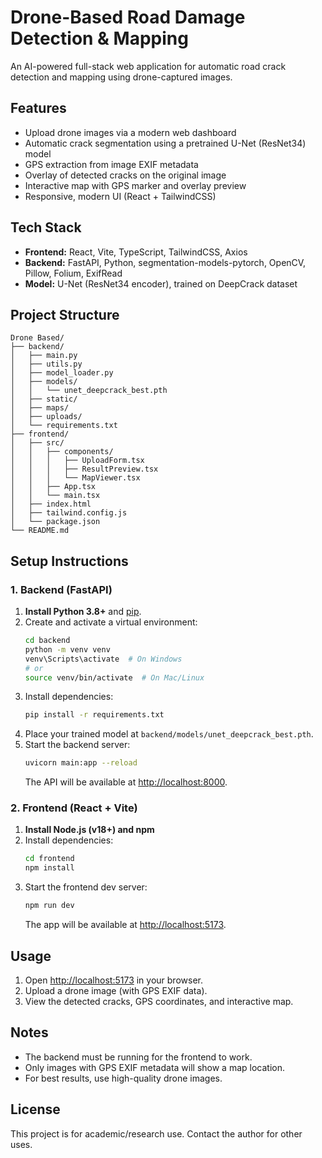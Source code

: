 # Drone-Based Road Damage Detection & Mapping

An AI-powered full-stack web application for automatic road crack detection and mapping using drone-captured images.

## Features
- Upload drone images via a modern web dashboard
- Automatic crack segmentation using a pretrained U-Net (ResNet34) model
- GPS extraction from image EXIF metadata
- Overlay of detected cracks on the original image
- Interactive map with GPS marker and overlay preview
- Responsive, modern UI (React + TailwindCSS)

## Tech Stack
- **Frontend:** React, Vite, TypeScript, TailwindCSS, Axios
- **Backend:** FastAPI, Python, segmentation-models-pytorch, OpenCV, Pillow, Folium, ExifRead
- **Model:** U-Net (ResNet34 encoder), trained on DeepCrack dataset

## Project Structure
```
Drone Based/
├── backend/
│   ├── main.py
│   ├── utils.py
│   ├── model_loader.py
│   ├── models/
│   │   └── unet_deepcrack_best.pth
│   ├── static/
│   ├── maps/
│   ├── uploads/
│   └── requirements.txt
├── frontend/
│   ├── src/
│   │   ├── components/
│   │   │   ├── UploadForm.tsx
│   │   │   ├── ResultPreview.tsx
│   │   │   └── MapViewer.tsx
│   │   ├── App.tsx
│   │   └── main.tsx
│   ├── index.html
│   ├── tailwind.config.js
│   └── package.json
└── README.md
```

## Setup Instructions

### 1. Backend (FastAPI)
1. **Install Python 3.8+** and [pip](https://pip.pypa.io/en/stable/).
2. Create and activate a virtual environment:
   ```sh
   cd backend
   python -m venv venv
   venv\Scripts\activate  # On Windows
   # or
   source venv/bin/activate  # On Mac/Linux
   ```
3. Install dependencies:
   ```sh
   pip install -r requirements.txt
   ```
4. Place your trained model at `backend/models/unet_deepcrack_best.pth`.
5. Start the backend server:
   ```sh
   uvicorn main:app --reload
   ```
   The API will be available at [http://localhost:8000](http://localhost:8000).

### 2. Frontend (React + Vite)
1. **Install Node.js (v18+) and npm**
2. Install dependencies:
   ```sh
   cd frontend
   npm install
   ```
3. Start the frontend dev server:
   ```sh
   npm run dev
   ```
   The app will be available at [http://localhost:5173](http://localhost:5173).

## Usage
1. Open [http://localhost:5173](http://localhost:5173) in your browser.
2. Upload a drone image (with GPS EXIF data).
3. View the detected cracks, GPS coordinates, and interactive map.

## Notes
- The backend must be running for the frontend to work.
- Only images with GPS EXIF metadata will show a map location.
- For best results, use high-quality drone images.

## License
This project is for academic/research use. Contact the author for other uses. 